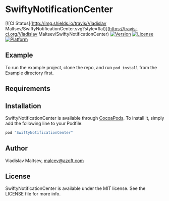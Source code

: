 # SwiftyNotificationCenter

[![CI Status](http://img.shields.io/travis/Vladislav Maltsev/SwiftyNotificationCenter.svg?style=flat)](https://travis-ci.org/Vladislav Maltsev/SwiftyNotificationCenter)
[![Version](https://img.shields.io/cocoapods/v/SwiftyNotificationCenter.svg?style=flat)](http://cocoapods.org/pods/SwiftyNotificationCenter)
[![License](https://img.shields.io/cocoapods/l/SwiftyNotificationCenter.svg?style=flat)](http://cocoapods.org/pods/SwiftyNotificationCenter)
[![Platform](https://img.shields.io/cocoapods/p/SwiftyNotificationCenter.svg?style=flat)](http://cocoapods.org/pods/SwiftyNotificationCenter)

## Example

To run the example project, clone the repo, and run `pod install` from the Example directory first.

## Requirements

## Installation

SwiftyNotificationCenter is available through [CocoaPods](http://cocoapods.org). To install
it, simply add the following line to your Podfile:

```ruby
pod "SwiftyNotificationCenter"
```

## Author

Vladislav Maltsev, malcev@azoft.com

## License

SwiftyNotificationCenter is available under the MIT license. See the LICENSE file for more info.
